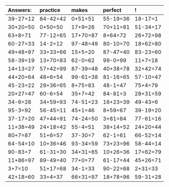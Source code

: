 | Answers: | practice | makes | perfect | ! |
| :--- | :--- | :--- | :--- | :--- |
| 39-27=12 | 84-42=42 | 0+51=51 | 55-19=36 | 18-17=1 | 
| 30+20=50 | 0+50=50 | 17+9=26 | 70+11=81 | 51-34=17 | 
| 63+8=71 | 77-12=65 | 17+70=87 | 8+64=72 | 26+72=98 | 
| 60-27=33 | 14-2=12 | 97-48=49 | 80-10=70 | 18+62=80 | 
| 49+48=97 | 33+33=66 | 15+5=20 | 87-47=40 | 83-23=60 | 
| 58-39=19 | 13+70=83 | 62-0=62 | 99-0=99 | 11+7=18 | 
| 14+13=27 | 57+42=99 | 87-39=48 | 40+38=78 | 32+42=74 | 
| 44+20=64 | 48+6=54 | 99-61=38 | 81-16=65 | 57-10=47 | 
| 45-23=22 | 29+36=65 | 8+75=83 | 48-1=47 | 75+4=79 | 
| 20+27=47 | 60-6=54 | 35+7=42 | 84-81=3 | 28+31=59 | 
| 34-6=28 | 34+59=93 | 74-51=23 | 16+23=39 | 49-43=6 | 
| 95-3=92 | 56-45=11 | 45+1=46 | 8+59=67 | 39-19=20 | 
| 37-17=20 | 47+44=91 | 74-24=50 | 3+81=84 | 77-61=16 | 
| 11+38=49 | 24+18=42 | 55-4=51 | 38+14=52 | 24+20=44 | 
| 80+7=87 | 51+6=57 | 37-30=7 | 62-1=61 | 66-52=14 | 
| 64-54=10 | 10+36=46 | 93-34=59 | 73+23=96 | 58-44=14 | 
| 90-83=7 | 61-31=30 | 34+31=65 | 10+26=36 | 17+62=79 | 
| 11+86=97 | 89-49=40 | 77+0=77 | 61-17=44 | 45+26=71 | 
| 3+7=10 | 51+17=68 | 34-1=33 | 90-22=68 | 2+31=33 | 
| 42+18=60 | 33+4=37 | 66+31=97 | 18+78=96 | 59-31=28 | 
